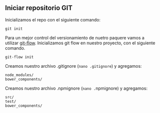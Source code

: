 ## Iniciar repositorio GIT

Inicializamos el repo con el siguiente comando:

```
git init
```

Para un mejor control del versionamiento de nuetro paquere vamos a utilizar [git-flow](https://danielkummer.github.io/git-flow-cheatsheet/). Inicializamos git flow en nuestro proyecto, con el siguiente comando.

```
git-flow init
```

Creamos nuestro archivo .gitignore \(`nano .gitignore`\) y agregamos:

```
node_modules/
bower_components/
```

Creamos nuestro archivo .npmignore \(`nano .`npmignore\) y agregamos:

```
src/
test/
bower_components/
```




